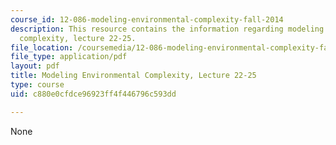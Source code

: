```yaml
---
course_id: 12-086-modeling-environmental-complexity-fall-2014
description: This resource contains the information regarding modeling environmental
  complexity, lecture 22-25.
file_location: /coursemedia/12-086-modeling-environmental-complexity-fall-2014/c880e0cfdce96923ff4f446796c593dd_MIT12_086F14_kinetics.pdf
file_type: application/pdf
layout: pdf
title: Modeling Environmental Complexity, Lecture 22-25
type: course
uid: c880e0cfdce96923ff4f446796c593dd

---
```

None